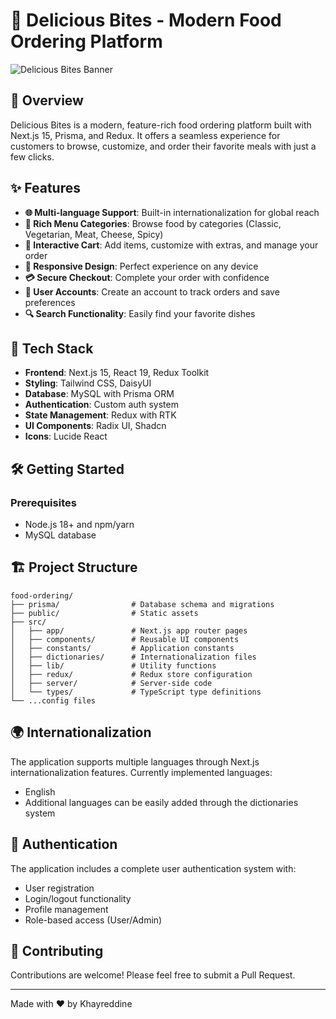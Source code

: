 # 🍔 Delicious Bites - Modern Food Ordering Platform

![Delicious Bites Banner](https://images.unsplash.com/photo-1567620832903-9fc6debc209f?q=80&w=1380&auto=format&fit=crop&ixlib=rb-4.0.3&ixid=M3wxMjA3fDB8MHxwaG90by1wYWdlfHx8fGVufDB8fHx8fA%3D%3D)

## 🌟 Overview

Delicious Bites is a modern, feature-rich food ordering platform built with Next.js 15, Prisma, and Redux. It offers a seamless experience for customers to browse, customize, and order their favorite meals with just a few clicks.

## ✨ Features

- **🌐 Multi-language Support**: Built-in internationalization for global reach
- **🍕 Rich Menu Categories**: Browse food by categories (Classic, Vegetarian, Meat, Cheese, Spicy)
- **🛒 Interactive Cart**: Add items, customize with extras, and manage your order
- **📱 Responsive Design**: Perfect experience on any device
- **💳 Secure Checkout**: Complete your order with confidence
- **👤 User Accounts**: Create an account to track orders and save preferences
- **🔍 Search Functionality**: Easily find your favorite dishes

## 🚀 Tech Stack

- **Frontend**: Next.js 15, React 19, Redux Toolkit
- **Styling**: Tailwind CSS, DaisyUI
- **Database**: MySQL with Prisma ORM
- **Authentication**: Custom auth system
- **State Management**: Redux with RTK
- **UI Components**: Radix UI, Shadcn
- **Icons**: Lucide React

## 🛠️ Getting Started

### Prerequisites

- Node.js 18+ and npm/yarn
- MySQL database

## 🏗️ Project Structure

```
food-ordering/
├── prisma/                # Database schema and migrations
├── public/                # Static assets
├── src/
│   ├── app/               # Next.js app router pages
│   ├── components/        # Reusable UI components
│   ├── constants/         # Application constants
│   ├── dictionaries/      # Internationalization files
│   ├── lib/               # Utility functions
│   ├── redux/             # Redux store configuration
│   ├── server/            # Server-side code
│   └── types/             # TypeScript type definitions
└── ...config files
```

## 🌍 Internationalization

The application supports multiple languages through Next.js internationalization features. Currently implemented languages:
- English
- Additional languages can be easily added through the dictionaries system

## 🔐 Authentication

The application includes a complete user authentication system with:
- User registration
- Login/logout functionality
- Profile management
- Role-based access (User/Admin)

## 👥 Contributing

Contributions are welcome! Please feel free to submit a Pull Request.

---

Made with ❤️ by Khayreddine
